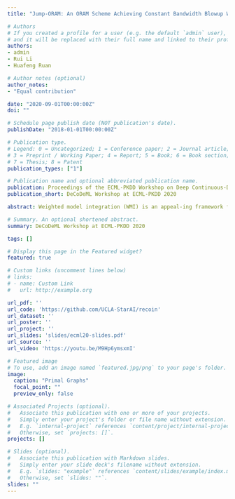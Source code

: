 ```yaml
---
title: "Jump-ORAM: An ORAM Scheme Achieving Constant Bandwidth Blowup Without Server-side Computing Overhead"

# Authors
# If you created a profile for a user (e.g. the default `admin` user), write the username (folder name) here 
# and it will be replaced with their full name and linked to their profile.
authors:
- admin
- Rui Li
- Huafeng Ruan

# Author notes (optional)
author_notes:
- "Equal contribution"

date: "2020-09-01T00:00:00Z"
doi: ""

# Schedule page publish date (NOT publication's date).
publishDate: "2018-01-01T00:00:00Z"

# Publication type.
# Legend: 0 = Uncategorized; 1 = Conference paper; 2 = Journal article;
# 3 = Preprint / Working Paper; 4 = Report; 5 = Book; 6 = Book section;
# 7 = Thesis; 8 = Patent
publication_types: ["1"]

# Publication name and optional abbreviated publication name.
publication: Proceedings of the ECML-PKDD Workshop on Deep Continuous-Discrete Machine Learning (DeCoDeML 2020)
publication_short: DeCoDeML Workshop at ECML-PKDD 2020

abstract: Weighted model integration (WMI) is an appeal-ing framework for probabilistic inference, it allows for expressing the complex dependencies in real-world problems, where variables are both continuous and discrete, via the language of Satisfiability Modulo Theories (SMT), as well as to compute probabilistic queries with complex logical and arithmetic constraints. Yet, existing WMI solvers are not ready to scale to these problems.They either ignore the intrinsic dependency structure of the problem entirely, or they are limited to overly restrictive structures. To narrow this gap,we derive a factorized WMI computation enabling us  to  devise  a  scalable  WMI  solver  based  onmessage passing, called MP-WMI. Namely, MP-WMI is the first WMI solver that can (i) perform exact inference on the full class of tree-structuredWMI problems, and (ii) perform inter-query amortization, e.g., to compute all marginal densities simultaneously.  Experimental results show that our solver dramatically outperforms the existingWMI solvers on a large set of benchmarks.

# Summary. An optional shortened abstract.
summary: DeCoDeML Workshop at ECML-PKDD 2020

tags: []

# Display this page in the Featured widget?
featured: true

# Custom links (uncomment lines below)
# links:
# - name: Custom Link
#   url: http://example.org

url_pdf: ''
url_code: 'https://github.com/UCLA-StarAI/recoin'
url_dataset: ''
url_poster: ''
url_project: ''
url_slides: 'slides/ecml20-slides.pdf'
url_source: ''
url_video: 'https://youtu.be/M9Hp6ymsxmI'

# Featured image
# To use, add an image named `featured.jpg/png` to your page's folder. 
image:
  caption: "Primal Graphs"
  focal_point: ""
  preview_only: false

# Associated Projects (optional).
#   Associate this publication with one or more of your projects.
#   Simply enter your project's folder or file name without extension.
#   E.g. `internal-project` references `content/project/internal-project/index.md`.
#   Otherwise, set `projects: []`.
projects: []

# Slides (optional).
#   Associate this publication with Markdown slides.
#   Simply enter your slide deck's filename without extension.
#   E.g. `slides: "example"` references `content/slides/example/index.md`.
#   Otherwise, set `slides: ""`.
slides: ""
---
```


<!-- {{% callout note %}}
Click the *Cite* button above to demo the feature to enable visitors to import publication metadata into their reference management software.
{{% /callout %}}

{{% callout note %}}
Create your slides in Markdown - click the *Slides* button to check out the example.
{{% /callout %}}

Supplementary notes can be added here, including [code, math, and images](https://wowchemy.com/docs/writing-markdown-latex/). -->
